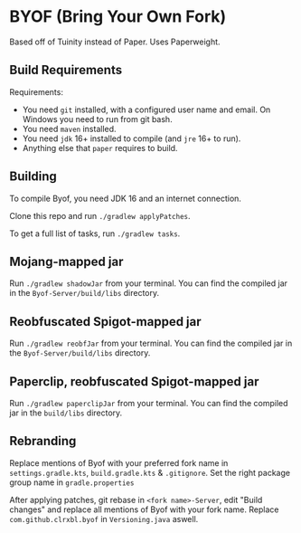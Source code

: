 # BYOF (Bring Your Own Fork)
Based off of Tuinity instead of Paper.
Uses Paperweight.

## Build Requirements

Requirements:
- You need `git` installed, with a configured user name and email. 
   On Windows you need to run from git bash.
- You need `maven` installed.
- You need `jdk` 16+ installed to compile (and `jre` 16+ to run).
- Anything else that `paper` requires to build.

## Building

To compile Byof, you need JDK 16 and an internet connection.

Clone this repo and run `./gradlew applyPatches`.

To get a full list of tasks, run `./gradlew tasks`.

## Mojang-mapped jar
Run `./gradlew shadowJar` from your terminal. You can find the compiled jar in the `Byof-Server/build/libs` directory.

## Reobfuscated Spigot-mapped jar
Run `./gradlew reobfJar` from your terminal. You can find the compiled jar in the `Byof-Server/build/libs` directory.

## Paperclip, reobfuscated Spigot-mapped jar
Run `./gradlew paperclipJar` from your terminal. You can find the compiled jar in the `build/libs` directory.

## Rebranding

Replace mentions of Byof with your preferred fork name in `settings.gradle.kts`, `build.gradle.kts` & `.gitignore`.
Set the right package group name in `gradle.properties`

After applying patches, git rebase in `<fork name>-Server`, edit "Build changes" and replace all mentions of Byof with your fork name. Replace `com.github.clrxbl.byof` in `Versioning.java` aswell.
